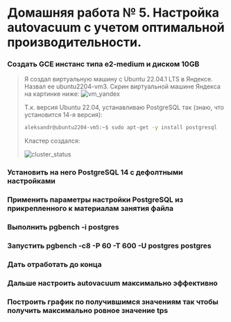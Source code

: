 # Домашняя работа № 5. Настройка autovacuum с учетом оптимальной производительности.

### Cоздать GCE инстанс типа e2-medium и диском 10GB
> Я создал виртуальную машину с Ubuntu 22.04.1 LTS в Яндексе. Назвал ее ubuntu2204-vm3. Скрин виртуальной машине Яндекса на картинке ниже:
> <image src="images/vm_yandex.png" alt="vm_yandex">
>
> Т.к. версия Ubuntu 22.04, устанавливаю PostgreSQL так (знаю, что установится 14-я версия):
> ```sh
> aleksandr@ubuntu2204-vm5:~$ sudo apt-get -y install postgresql
> ```
> Кластер создался:
> 
> <image src="images/cluster_status.png" alt="cluster_status">

### Установить на него PostgreSQL 14 с дефолтными настройками

### Применить параметры настройки PostgreSQL из прикрепленного к материалам занятия файла

### Выполнить pgbench -i postgres

### Запустить pgbench -c8 -P 60 -T 600 -U postgres postgres

### Дать отработать до конца

### Дальше настроить autovacuum максимально эффективно

### Построить график по получившимся значениям так чтобы получить максимально ровное значение tps